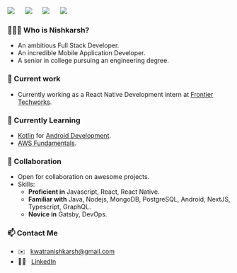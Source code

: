 ![](http://placehold.jp/16/2bae66/fcf6f5/80x30.png?text=Fresher&css=%7B%22border-radius%22%3A%2215px%22%2C%22font-weight%22%3A%22%20600%22%7D)&nbsp;&nbsp;&nbsp;&nbsp;&nbsp;
![](http://placehold.jp/16/2bae66/fcf6f5/160x30.png?text=Web%20Developer&css=%7B%22border-radius%22%3A%2215px%22%2C%22font-weight%22%3A%22%20600%22%7D)&nbsp;&nbsp;&nbsp;&nbsp;&nbsp;
![](http://placehold.jp/16/2bae66/fcf6f5/160x30.png?text=Mobile%20Developer&css=%7B%22border-radius%22%3A%2215px%22%2C%22font-weight%22%3A%22%20600%22%7D)&nbsp;&nbsp;&nbsp;&nbsp;&nbsp;
![](http://placehold.jp/16/2bae66/fcf6f5/160x30.png?text=Open%20To%20Work&css=%7B%22border-radius%22%3A%2215px%22%2C%22font-weight%22%3A%22%20600%22%7D)
 
 ### 👨🏻‍💻  Who is Nishkarsh?
  - An ambitious Full Stack Developer.
  - An incredible Mobile Application Developer.
  - A senior in college pursuing an engineering degree.
  
### 🔭 Current work  
  - Currently working as a React Native Development intern at [Frontier Techworks](https://ftworks.de/).
  
### 🌱 Currently Learning
  - [Kotlin](https://kotlinlang.org/) for [Android Development](https://developer.android.com).
  - [AWS Fundamentals](https://www.coursera.org/specializations/aws-fundamentals).
  
### 👯 Collaboration
  - Open for collaboration on awesome projects.
  - Skills:
    - **Proficient in** Javascript, React, React Native.
    - **Familiar with** Java, Nodejs, MongoDB, PostgreSQL, Android, NextJS, Typescript, GraphQL.
    - **Novice in** Gatsby, DevOps.
    
### 📫 Contact Me
  - ✉️ &nbsp;&nbsp;kwatranishkarsh@gmail.com
  - 🤵🏻 &nbsp;&nbsp;[LinkedIn](https://www.linkedin.com/in/kwatran/)
